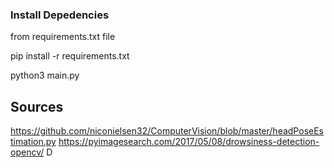 
### Install Depedencies
from requirements.txt file

pip install -r requirements.txt

python3 main.py

## Sources
https://github.com/niconielsen32/ComputerVision/blob/master/headPoseEstimation.py
https://pyimagesearch.com/2017/05/08/drowsiness-detection-opencv/
D